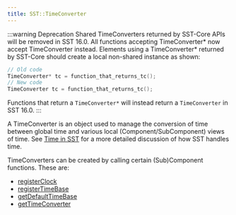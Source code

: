 ```yaml
---
title: SST::TimeConverter
---
```


:::warning Deprecation
Shared TimeConverters returned by SST-Core APIs will be removed in SST 16.0. All functions accepting TimeConverter* now accept TimeConverter instead. Elements using a TimeConverter* returned by SST-Core should create a local non-shared instance as shown:
```cpp
// Old code
TimeConverter* tc = function_that_returns_tc();
// New code
TimeConverter tc = function_that_returns_tc();
```

Functions that return a `TimeConverter*` will instead return a `TimeConverter` in SST 16.0.
:::


A TimeConverter is an object used to manage the conversion of time between global time and various local (Component/SubComponent) views of time. See [Time in SST](../../guides/concepts/time) for a more detailed discussion of how SST handles time.

TimeConverters can be created by calling certain (Sub)Component functions. These are:
* [registerClock](../component/time/registerClock)
* [registerTimeBase](../component/time/registerTimeBase)
* [getDefaultTimeBase](../component/time/getDefaultTimeBase)
* [getTimeConverter](../component/time/getTimeConverter)
